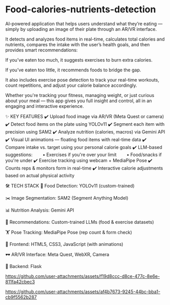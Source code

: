 # Food-calories-nutrients-detection

AI-powered application that helps users understand what they’re eating — simply by uploading an image of their plate through an AR/VR interface.

It detects and analyzes food items in real-time, calculates total calories and nutrients, compares the intake with the user’s health goals, and then provides smart recommendations:

If you’ve eaten too much, it suggests exercises to burn extra calories.

If you’ve eaten too little, it recommends foods to bridge the gap.

It also includes exercise pose detection to track your real-time workouts, count repetitions, and adjust your calorie balance accordingly.

Whether you're tracking your fitness, managing weight, or just curious about your meal — this app gives you full insight and control, all in an engaging and interactive experience.

✨ KEY FEATURES
✔️ Upload food image via AR/VR (Meta Quest or camera)
✔️ Detect food items on the plate using YOLOv11
✔️ Segment each item with precision using SAM2
✔️ Analyze nutrition (calories, macros) via Gemini API
✔️ Visual UI animations — floating food items with real-time data
✔️ Compare intake vs. target using your personal calorie goals
✔️ LLM-based suggestions:
  • Exercises if you're over your limit
  • Food/snacks if you're under
✔️ Exercise tracking using webcam + MediaPipe Pose
✔️ Counts reps & monitors form in real-time
✔️ Interactive calorie adjustments based on actual physical activity

🛠️ TECH STACK
🍱 Food Detection: YOLOv11 (custom-trained)

✂️ Image Segmentation: SAM2 (Segment Anything Model)

📊 Nutrition Analysis: Gemini API

🧠 Recommendations: Custom-trained LLMs (food & exercise datasets)

🏋️ Pose Tracking: MediaPipe Pose (rep count & form check)

🎨 Frontend: HTML5, CSS3, JavaScript (with animations)

🕶️ AR/VR Interface: Meta Quest, WebXR, Camera

🔗 Backend: Flask

https://github.com/user-attachments/assets/f19d8ccc-d8ce-477c-8e6e-811fa42cbec3

https://github.com/user-attachments/assets/af4b7673-9245-44bc-bba1-cb9f5562b287
